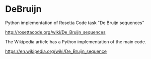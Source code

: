 # DeBruijn
Python implementation of Rosetta Code task "De Bruijn sequences"

http://rosettacode.org/wiki/De_Bruijn_sequences

The Wikipedia article has a Python implementation of the main code.

https://en.wikipedia.org/wiki/De_Bruijn_sequence

